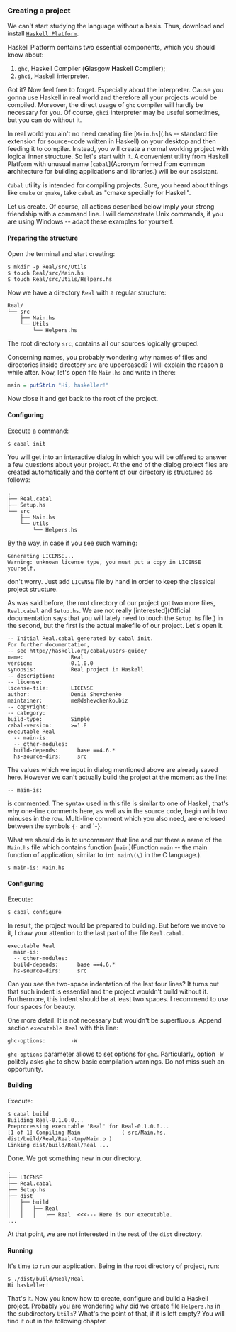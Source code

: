 ### Creating a project ###

We can't start studying the language without a basis. Thus, download and install
[`Haskell Platform`](http://www.haskell.org/platform).

Haskell Platform contains two essential components, which you should know about:

1. `ghc`, Haskell Compiler (**G**lasgow **H**askell **C**ompiler);
2. `ghci`, Haskell interpreter.

Got it? Now feel free to forget. Especially about the interpreter. Cause you
gonna use Haskell in real world and therefore all your projects would be compiled.
Moreover, the direct usage of `ghc` compiler will hardly be necessary for you.
Of course, `ghci` interpreter may be useful sometimes, but you can do without it.

In real world you ain't no need creating file [`Main.hs`](.hs -- standard file 
extension for source-code written in Haskell) on your desktop and then
feeding it to compiler. Instead, you will create a normal working project with
logical inner structure. So let's start with it. A convenient
utility from Haskell Platform with unusual name [`cabal`](Acronym formed from
**c**ommon **a**rchitecture for **b**uilding **a**pplications and **l**ibraries.)
will be our assistant.

`Cabal` utility is intended for compiling projects. Sure, you heard about things
like `cmake` or `qmake`, take `cabal` as "cmake specially for Haskell". 

Let us create. Of course, all actions described below imply your strong friendship
with a command line. I will demonstrate Unix commands, if you are using
Windows -- adapt these examples for yourself.

#### Preparing the structure ####

Open the terminal and start creating:
	
	$ mkdir -p Real/src/Utils
	$ touch Real/src/Main.hs
	$ touch Real/src/Utils/Helpers.hs

Now we have a directory `Real` with a regular structure:

	Real/
	└── src
		├── Main.hs
		└── Utils
			└── Helpers.hs

The root directory `src`, contains all our sources logically grouped.

Concerning names, you probably wondering why names of files and directories
inside directory `src` are uppercased? I will explain the reason a while after.
Now, let's open file `Main.hs` and write in there:

```haskell
main = putStrLn "Hi, haskeller!"	
```

Now close it and get back to the root of the project.

#### Configuring ####

Execute a command:
	
	$ cabal init

You will get into an interactive dialog in which you will be offered to answer
a few questions about your project. At the end of the dialog project files are
created automatically and the content of our directory is structured as
follows:

	.
	├── Real.cabal
	├── Setup.hs
	└── src
		├── Main.hs
		└── Utils
			└── Helpers.hs

By the way, in case if you see such warning:
	
	Generating LICENSE...
	Warning: unknown license type, you must put a copy in LICENSE yourself.

don't worry. Just add `LICENSE` file by hand in order to keep the classical
project structure.

As was said before, the root directory of our project got two more files,
`Real.cabal` and `Setup.hs`. We are not really [interested](Official documentation
says that you will lately need to touch the `Setup.hs` file.) in the second, but
the first is the actual makefile of our project. Let's open it.

	-- Initial Real.cabal generated by cabal init.
	For further documentation,
	-- see http://haskell.org/cabal/users-guide/
	name:               Real
	version:            0.1.0.0
	synopsis:           Real project in Haskell
	-- description:
	-- license:
	license-file:       LICENSE
	author:             Denis Shevchenko
	maintainer:         me@dshevchenko.biz
	-- copyright:
	-- category:
	build-type:         Simple
	cabal-version:      >=1.8
	executable Real
	  -- main-is:
	  -- other-modules:
	  build-depends:      base ==4.6.*
	  hs-source-dirs:     src

The values which we input in dialog mentioned above are already saved here.
However we can't actually build the project at the moment as the line:

	-- main-is:

is commented. The syntax used in this file is similar to one of Haskell, that's
why one-line comments here, as well as in the source code, begin with two
minuses in the row. Multi-line comment which you also need, are enclosed between
the symbols `{-` and `-}.

What we should do is to uncomment that line and put there a name of the `Main.hs`
file which contains function [`main`](Function `main` -- the main function of
application, similar to `int main\(\)` in the C language.).

	$ main-is: Main.hs

#### Configuring ####

Execute:
	
	$ cabal configure

In result, the project would be prepared to building. But before we move to
it, I draw your attention to the last part of the file `Real.cabal`.

	executable Real
	  main-is:
	  -- other-modules:
	  build-depends:      base ==4.6.*
	  hs-source-dirs:     src

Can you see the two-space indentation of the last four lines? It turns out that
such indent is essential and the project wouldn't build without it. Furthermore,
this indent should be at least two spaces. I recommend to use four spaces for beauty.

One more detail. It is not necessary but wouldn't be superfluous. Append
section `executable Real` with this line:

	ghc-options:        -W

`ghc-options` parameter allows to set options for `ghc`. Particularly, option
`-W` politely asks `ghc` to show basic compilation warnings. Do not miss such an
opportunity.

#### Building ###

Execute:

	$ cabal build
	Building Real-0.1.0.0...
	Preprocessing executable 'Real' for Real-0.1.0.0...
	[1 of 1] Compiling Main             ( src/Main.hs, dist/build/Real/Real-tmp/Main.o )
	Linking dist/build/Real/Real ...

Done. We got something new in our directory.

	.
	├── LICENSE
	├── Real.cabal
	├── Setup.hs
	├── dist
	│   ├── build
	│   │   ├── Real
	│   │   │   ├── Real  <<<--- Here is our executable.
	...

At that point, we are not interested in the rest of the `dist` directory.

#### Running ####

It's time to run our application. Being in the root directory of project, run:

	$ ./dist/build/Real/Real
	Hi haskeller!

That's it. Now you know how to create, configure and build a Haskell project.
Probably you are wondering why did we create file `Helpers.hs` in the subdirectory
`Utils`? What's the point of that, if it is left empty? You will find it out in
the following chapter.
